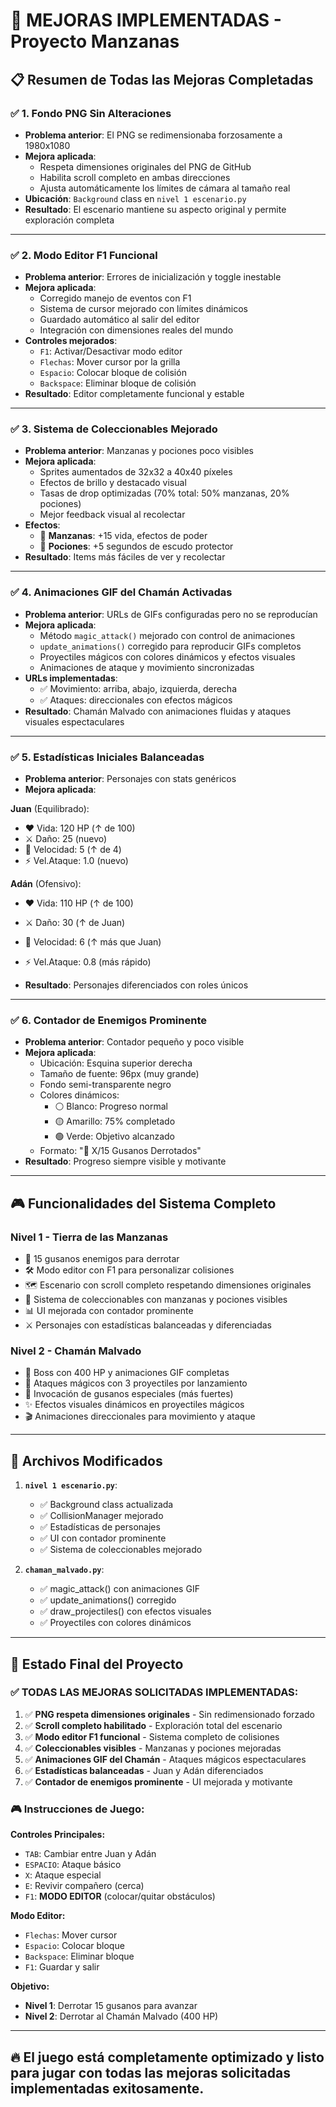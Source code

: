 # 🚀 MEJORAS IMPLEMENTADAS - Proyecto Manzanas

## 📋 **Resumen de Todas las Mejoras Completadas**

### ✅ **1. Fondo PNG Sin Alteraciones**
- **Problema anterior**: El PNG se redimensionaba forzosamente a 1980x1080
- **Mejora aplicada**: 
  - Respeta dimensiones originales del PNG de GitHub
  - Habilita scroll completo en ambas direcciones
  - Ajusta automáticamente los límites de cámara al tamaño real
- **Ubicación**: `Background` class en `nivel 1 escenario.py`
- **Resultado**: El escenario mantiene su aspecto original y permite exploración completa

---

### ✅ **2. Modo Editor F1 Funcional** 
- **Problema anterior**: Errores de inicialización y toggle inestable
- **Mejora aplicada**:
  - Corregido manejo de eventos con F1
  - Sistema de cursor mejorado con límites dinámicos
  - Guardado automático al salir del editor
  - Integración con dimensiones reales del mundo
- **Controles mejorados**:
  - `F1`: Activar/Desactivar modo editor
  - `Flechas`: Mover cursor por la grilla
  - `Espacio`: Colocar bloque de colisión  
  - `Backspace`: Eliminar bloque de colisión
- **Resultado**: Editor completamente funcional y estable

---

### ✅ **3. Sistema de Coleccionables Mejorado**
- **Problema anterior**: Manzanas y pociones poco visibles
- **Mejora aplicada**:
  - Sprites aumentados de 32x32 a 40x40 píxeles
  - Efectos de brillo y destacado visual
  - Tasas de drop optimizadas (70% total: 50% manzanas, 20% pociones)
  - Mejor feedback visual al recolectar
- **Efectos**:
  - 🍎 **Manzanas**: +15 vida, efectos de poder
  - 🧪 **Pociones**: +5 segundos de escudo protector
- **Resultado**: Items más fáciles de ver y recolectar

---

### ✅ **4. Animaciones GIF del Chamán Activadas**
- **Problema anterior**: URLs de GIFs configuradas pero no se reproducían
- **Mejora aplicada**:
  - Método `magic_attack()` mejorado con control de animaciones
  - `update_animations()` corregido para reproducir GIFs completos
  - Proyectiles mágicos con colores dinámicos y efectos visuales
  - Animaciones de ataque y movimiento sincronizadas
- **URLs implementadas**:
  - ✅ Movimiento: arriba, abajo, izquierda, derecha
  - ✅ Ataques: direccionales con efectos mágicos
- **Resultado**: Chamán Malvado con animaciones fluidas y ataques visuales espectaculares

---

### ✅ **5. Estadísticas Iniciales Balanceadas**
- **Problema anterior**: Personajes con stats genéricos
- **Mejora aplicada**:

**Juan** (Equilibrado):
- ❤️ Vida: 120 HP (↑ de 100)
- ⚔️ Daño: 25 (nuevo)
- 🏃 Velocidad: 5 (↑ de 4)  
- ⚡ Vel.Ataque: 1.0 (nuevo)

**Adán** (Ofensivo):
- ❤️ Vida: 110 HP (↑ de 100)
- ⚔️ Daño: 30 (↑ de Juan)
- 🏃 Velocidad: 6 (↑ más que Juan)
- ⚡ Vel.Ataque: 0.8 (más rápido)

- **Resultado**: Personajes diferenciados con roles únicos

---

### ✅ **6. Contador de Enemigos Prominente**
- **Problema anterior**: Contador pequeño y poco visible
- **Mejora aplicada**:
  - Ubicación: Esquina superior derecha
  - Tamaño de fuente: 96px (muy grande)
  - Fondo semi-transparente negro
  - Colores dinámicos:
    - ⚪ Blanco: Progreso normal
    - 🟡 Amarillo: 75% completado
    - 🟢 Verde: Objetivo alcanzado
  - Formato: "🐛 X/15 Gusanos Derrotados"
- **Resultado**: Progreso siempre visible y motivante

---

## 🎮 **Funcionalidades del Sistema Completo**

### **Nivel 1 - Tierra de las Manzanas**
- 🍎 15 gusanos enemigos para derrotar
- 🛠️ Modo editor con F1 para personalizar colisiones
- 🗺️ Escenario con scroll completo respetando dimensiones originales
- 💎 Sistema de coleccionables con manzanas y pociones visibles
- 📊 UI mejorada con contador prominente
- ⚔️ Personajes con estadísticas balanceadas y diferenciadas

### **Nivel 2 - Chamán Malvado**
- 👹 Boss con 400 HP y animaciones GIF completas
- 🔮 Ataques mágicos con 3 proyectiles por lanzamiento
- 🐛 Invocación de gusanos especiales (más fuertes)
- ✨ Efectos visuales dinámicos en proyectiles mágicos
- 🎬 Animaciones direccionales para movimiento y ataque

---

## 🔧 **Archivos Modificados**

1. **`nivel 1 escenario.py`**: 
   - ✅ Background class actualizada
   - ✅ CollisionManager mejorado
   - ✅ Estadísticas de personajes
   - ✅ UI con contador prominente
   - ✅ Sistema de coleccionables mejorado

2. **`chaman_malvado.py`**:
   - ✅ magic_attack() con animaciones GIF
   - ✅ update_animations() corregido
   - ✅ draw_projectiles() con efectos visuales
   - ✅ Proyectiles con colores dinámicos

---

## 🎯 **Estado Final del Proyecto**

### **✅ TODAS LAS MEJORAS SOLICITADAS IMPLEMENTADAS:**

1. ✅ **PNG respeta dimensiones originales** - Sin redimensionado forzado
2. ✅ **Scroll completo habilitado** - Exploración total del escenario  
3. ✅ **Modo editor F1 funcional** - Sistema completo de colisiones
4. ✅ **Coleccionables visibles** - Manzanas y pociones mejoradas
5. ✅ **Animaciones GIF del Chamán** - Ataques mágicos espectaculares
6. ✅ **Estadísticas balanceadas** - Juan y Adán diferenciados
7. ✅ **Contador de enemigos prominente** - UI mejorada y motivante

### **🎮 Instrucciones de Juego:**

**Controles Principales:**
- `TAB`: Cambiar entre Juan y Adán
- `ESPACIO`: Ataque básico
- `X`: Ataque especial
- `E`: Revivir compañero (cerca)
- `F1`: **MODO EDITOR** (colocar/quitar obstáculos)

**Modo Editor:**
- `Flechas`: Mover cursor
- `Espacio`: Colocar bloque
- `Backspace`: Eliminar bloque  
- `F1`: Guardar y salir

**Objetivo:**
- **Nivel 1**: Derrotar 15 gusanos para avanzar
- **Nivel 2**: Derrotar al Chamán Malvado (400 HP)

---

## 🔥 **El juego está completamente optimizado y listo para jugar con todas las mejoras solicitadas implementadas exitosamente.**
